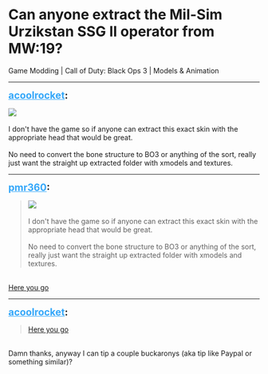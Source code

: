 # Can anyone extract the Mil-Sim Urzikstan SSG II operator from MW:19?
Game Modding | Call of Duty: Black Ops 3 | Models & Animation

---
<strong style="font-size: 1.4em;"><span style="text-decoration: underline;text-decoration-color: #34a7f9;"><span style="color:#34a7f9;">acoolrocket</span></span>:</strong>

<p><img style="max-width: 500px;" src="{{ '/wiki/threads/assets/a.1115.png' | relative_url }}"><br /><br />I don&#39;t have the game so if anyone can extract this exact skin with the appropriate head that would be great.<br /><br />No need to convert the bone structure to BO3 or anything of the sort, really just want the straight up extracted folder with xmodels and textures.</p>

---
<strong style="font-size: 1.4em;"><span style="text-decoration: underline;text-decoration-color: #34a7f9;"><span style="color:#34a7f9;">pmr360</span></span>:</strong>

<p><blockquote><img style="max-width: 500px;" src="{{ '/wiki/threads/assets/a.1115.png' | relative_url }}"><br /><br />I don&#39;t have the game so if anyone can extract this exact skin with the appropriate head that would be great.<br /><br />No need to convert the bone structure to BO3 or anything of the sort, really just want the straight up extracted folder with xmodels and textures.<br /></blockquote><br /><a href="https://mega.nz/file/Y2IFhKpB#NV3rlSFvRr6Af-pzFsGODQFax__laJZ8J9yVSsWtj3s">Here you go</a></p>

---
<strong style="font-size: 1.4em;"><span style="text-decoration: underline;text-decoration-color: #34a7f9;"><span style="color:#34a7f9;">acoolrocket</span></span>:</strong>

<p><blockquote><a href="https://mega.nz/file/Y2IFhKpB#NV3rlSFvRr6Af-pzFsGODQFax__laJZ8J9yVSsWtj3s">Here you go</a><br /></blockquote><br />Damn thanks, anyway I can tip a couple buckaronys (aka tip like Paypal or something similar)?</p>

